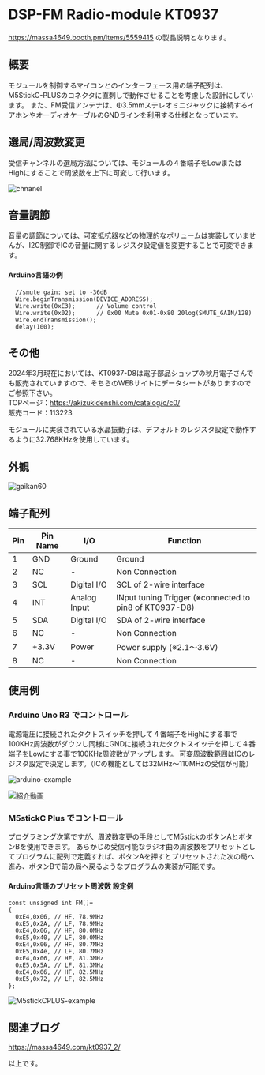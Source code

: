 # DSP-FM Radio-module KT0937
https://massa4649.booth.pm/items/5559415 の製品説明となります。
## 概要
モジュールを制御するマイコンとのインターフェース用の端子配列は、M5StickC-PLUSのコネクタに直刺しで動作させることを考慮した設計にしています。
また、FM受信アンテナは、Φ3.5mmステレオミニジャックに接続するイアホンやオーディオケーブルのGNDラインを利用する仕様となっています。

## 選局/周波数変更
受信チャンネルの選局方法については、モジュールの４番端子をLowまたはHighにすることで周波数を上下に可変して行います。

![chnanel](https://github.com/massaJPN/DSP-Radio-KT0937/assets/44919621/4d05c0ba-7633-473d-a170-b9ee0dcbe70a)

## 音量調節
音量の調節については、可変抵抗器などの物理的なボリュームは実装していませんが、I2C制御でICの音量に関するレジスタ設定値を変更することで可変できます。

#### Arduino言語の例
```
  //smute gain: set to -36dB
  Wire.beginTransmission(DEVICE_ADDRESS);
  Wire.write(0xE3);      // Volume control
  Wire.write(0x02);      // 0x00 Mute 0x01-0x80 20log(SMUTE_GAIN/128)
  Wire.endTransmission();
  delay(100);
```

## その他
2024年3月現在においては、KT0937-D8は電子部品ショップの秋月電子さんでも販売されていますので、そちらのWEBサイトにデータシートがありますのでご参照下さい。  
TOPページ：https://akizukidenshi.com/catalog/c/c0/  
販売コード：113223  
  
モジュールに実装されている水晶振動子は、デフォルトのレジスタ設定で動作するように32.768KHzを使用しています。

## 外観

![gaikan60](https://github.com/massaJPN/DSP-Radio-KT0937/assets/44919621/da180994-a73f-47a3-a998-6808bbff6079)

## 端子配列
|Pin|Pin Name|I/O|Function|
|-----|-----|-----|-----|
|1|GND|Ground|Ground|
|2|NC|-|Non Connection|
|3|SCL|Digital I/O|SCL of 2-wire interface|
|4|INT|Analog Input|INput tuning Trigger (※connected to pin8 of KT0937-D8)|
|5|SDA|Digital I/O|SDA of 2-wire interface|
|6|NC|-|Non Connection|
|7|+3.3V|Power|Power supply (※2.1～3.6V)|
|8|NC|-|Non Connection|

## 使用例

### Arduino Uno R3 でコントロール

電源電圧に接続されたタクトスイッチを押して４番端子をHighにする事で100KHz周波数がダウンし同様にGNDに接続されたタクトスイッチを押して４番端子をLowにする事で100KHz周波数がアップします。
可変周波数範囲はICのレジスタ設定で決定します。（ICの機能としては32MHz～110MHzの受信が可能）

![arduino-example](https://github.com/massaJPN/DSP-Radio-KT0937/assets/44919621/91e56b5d-94c0-4fa4-9f99-23689d023d72)

[![紹介動画]()](https://youtu.be/dxe-hEDnCu4)

### M5stickC Plus でコントロール

プログラミング次第ですが、周波数変更の手段としてM5stickのボタンAとボタンBを使用できます。
あらかじめ受信可能なラジオ曲の周波数をプリセットとしてプログラムに配列で定義すれば、ボタンAを押すとプリセットされた次の局へ進み、ボタンBで前の局へ戻るようなプログラムの実装が可能です。

#### Arduino言語のプリセット周波数 設定例
```
const unsigned int FM[]=
{
  0xE4,0x06, // HF, 78.9MHz
  0xE5,0x2A, // LF, 78.9MHz
  0xE4,0x06, // HF, 80.0MHz
  0xE5,0x40, // LF, 80.0MHz
  0xE4,0x06, // HF, 80.7MHz
  0xE5,0x4e, // LF, 80.7MHz
  0xE4,0x06, // HF, 81.3MHz
  0xE5,0x5A, // LF, 81.3MHz
  0xE4,0x06, // HF, 82.5MHz
  0xE5,0x72, // LF, 82.5MHz
};
```
![M5stickCPLUS-example](https://github.com/massaJPN/DSP-Radio-KT0937/assets/44919621/5642593c-ec4d-4da8-9249-e5ab40ef374f)

## 関連ブログ
https://massa4649.com/kt0937_2/

以上です。
